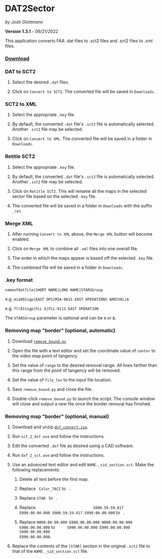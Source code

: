 # DAT2Sector
_by Josh Glottmann_

**Version 1.3.1** - 06/21/2022

This application converts FAA .dat files to .sct2 files and .sct2 files to .xml files.

### __[Download](https://github.com/glott/DAT2Sector/blob/master/DAT2Sector.jar?raw=true)__

### DAT to SCT2

  1) Select the desired `.dat` files.

  2) Click on `Convert to SCT2`. The converted file will be saved in `Downloads`.

### SCT2 to XML

  1) Select the appropriate `.key` file.

  2) By default, the converted `.dat` file's `.sct2` file is automatically selected. Another `.sct2` file may be selected. 

  3) Click on `Convert to XML`. The converted file will be saved in a folder in `Downloads`.

### Retitle SCT2

  1) Select the appropriate `.key` file.

  2) By default, the converted `.dat` file's `.sct2` file is automatically selected. Another `.sct2` file may be selected.

  3) Click on `Retitle SCT2`. This will rename all the maps in the selected sector file based on the selected `.key` file.

  4) The converted file will be saved in a folder in `Downloads` with the suffix `_ret`.

### Merge XML

  1) After running `Convert to XML` above, the `Merge XML` button will become enabled.

  2) Click on `Merge XML` to combine all `.xml` files into one overall file. 

  3) The order in which the maps appear is based off the selected `.key` file.

  4) The combined file will be saved in a folder in `Downloads`.

### .key format

  ``nameofdatfile|SHORT NAME|LONG NAME|STARSGroup``

  e.g. ``mia001sgp|EAST OPS|MIA-001S EAST OPERATIONS ARRIVAL|A``

  e.g. ``fll011sgp|FLL E|FLL-011S EAST OPERATION``

  The `STARSGroup` parameter is optional and can be `A` or `B`.

### Removing map "border" (optional, automatic)

  1) Download [`remove_bound.py`](https://raw.githubusercontent.com/glott/DAT2Sector/master/remove_bound.py)

  2) Open the file with a text editor and set the coordinate value of `center` to the video map point of tangency. 

  3) Set the value of `range` to the desired removal range. All lines farther than this range from the point of tangency will be removed.

  4) Set the value of `file_loc` to the input file location.

  5) Save `remove_bound.py` and close the file.

  6) Double-click `remove_bound.py` to launch the script. The console window will close and output a new file once the border removal has finished. 

### Removing map "border" (optional, manual)

  1) Download and unzip [`dxf_convert.zip`](http://nav.vatsim-germany.org/files/library/public/dxf_convert.zip).

  2) Run `sct_2_dxf.exe` and follow the instructions.

  3) Edit the converted `.dxf` file as desired using a CAD software.

  4) Run `dxf_2_sct.exe` and follow the instructions.

  5) Use an advanced text editor and edit `NAME._sid_section.sct`. Make the following replacements: 

     1) Delete all text before the first map.

     2) Replace <code>&nbsp;Color_7ACI</code> to <code>&nbsp;</code>.

     3) Replace <code>STAR&nbsp;</code> to <code>&nbsp;</code>.

     4) Replace <code>&nbsp;&nbsp;&nbsp;&nbsp;&nbsp;&nbsp;&nbsp;&nbsp;&nbsp;&nbsp;&nbsp;&nbsp;&nbsp;&nbsp;&nbsp;&nbsp;&nbsp;&nbsp;&nbsp;&nbsp;&nbsp;&nbsp;&nbsp;&nbsp;&nbsp;&nbsp;S000.59.59.817 E099.00.00.000 S000.59.59.817 E099.00.00.000</code> to <code>&nbsp;</code>.

     5) Replace `N000.00.00.000 E000.00.00.000 N000.00.00.000 E000.00.00.000` to <code>&nbsp;&nbsp;&nbsp;&nbsp;&nbsp;S090.00.00.000 E099.00.00.000 S090.00.00.000 E099.00.00.000</code>.

  6) Replace the contents of the `[STAR]` section in the original `.sct2` file to that of the `NAME._sid_section.sct` file.